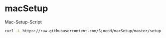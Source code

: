 # macSetup
Mac-Setup-Script

```bash
curl -L https://raw.githubusercontent.com/SjoenH/macSetup/master/setup.sh | sh
```
